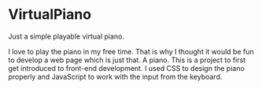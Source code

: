 # VirtualPiano
Just a simple playable virtual piano.

I love to play the piano in my free time. That is why I thought it would be fun to develop a web page which
is just that. A piano.
This is a project to first get introduced to front-end development. I used CSS to design the piano properly
and JavaScript to work with the input from the keyboard.

